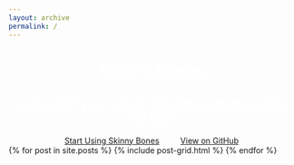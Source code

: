 ```yaml
---
layout: archive
permalink: /
---
```


<div class="page-lead" style="background-image:url(https://raw.githubusercontent.com/sdtkcr/sdtkcr.github.io/master/images/res1.jpeg); background-position: center top;
    background-repeat: no-repeat;
    background-attachment: fixed;
    text-align: center;
    color: #fff;">
	<div class="wrap page-lead-content">
		<h1>Skinny Bones</h1>
		<h2>Jump start your Jekyll site with something thin and light.</h2>
		<a href="https://mmistakes.github.io/jekyll-theme-skinny-bones/getting-started/" class="btn-inverse">Start Using Skinny Bones</a> &nbsp; or &nbsp; <a href="https://github.com/mmistakes/jekyll-theme-skinny-bones" class="btn-inverse">View on GitHub</a>
	</div><!-- /.page-lead-content -->
</div><!-- /.page-lead -->

<div class="tiles">
{% for post in site.posts %}
	{% include post-grid.html %}
{% endfor %}
</div><!-- /.tiles -->
